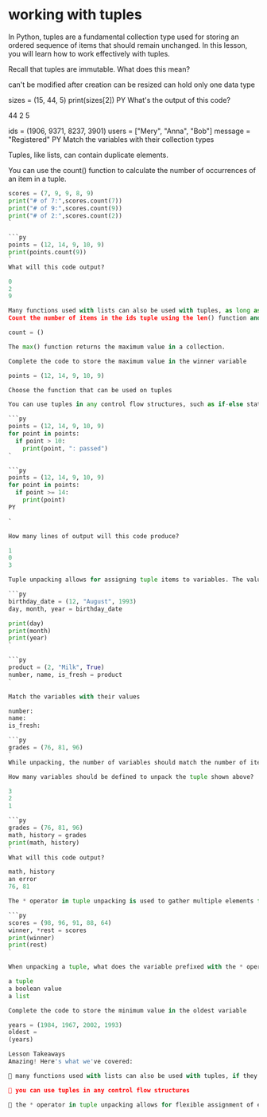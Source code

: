 # working with tuples

In Python, tuples are a fundamental collection type used for storing an ordered sequence of items that should remain unchanged.
In this lesson, you will learn how to work effectively with tuples.

Recall that tuples are immutable. What does this mean?

can't be modified after creation
can be resized
can hold only one data type

sizes = (15, 44, 5)
print(sizes[2])
PY
What's the output of this code?

44
2
5

ids = (1906, 9371, 8237, 3901)
users = ["Mery", "Anna", "Bob"]
message = "Registered"
PY
Match the variables with their collection types

Tuples, like lists, can contain duplicate elements.

You can use the count() function to calculate the number of occurrences of an item in a tuple.

```py
scores = (7, 9, 9, 8, 9)
print("# of 7:",scores.count(7))
print("# of 9:",scores.count(9))
print("# of 2:",scores.count(2))
`

```py
points = (12, 14, 9, 10, 9)
print(points.count(9))
`
What will this code output?

0
2
9

Many functions used with lists can also be used with tuples, as long as their purpose doesn't include modifying them.
Count the number of items in the ids tuple using the len() function and store the result in the count variable

count = ()

The max() function returns the maximum value in a collection.

Complete the code to store the maximum value in the winner variable

points = (12, 14, 9, 10, 9)

Choose the function that can be used on tuples

You can use tuples in any control flow structures, such as if-else statements and loops, just as you would with lists.

```py
points = (12, 14, 9, 10, 9)
for point in points:
  if point > 10:
    print(point, ": passed")
`

```py
points = (12, 14, 9, 10, 9)
for point in points:
  if point >= 14:
    print(point)
PY

`

How many lines of output will this code produce?

1
0
3

Tuple unpacking allows for assigning tuple items to variables. The values will be assigned in the order they appear in the tuple.

```py
birthday_date = (12, "August", 1993)
day, month, year = birthday_date

print(day)
print(month)
print(year)
`

```py
product = (2, "Milk", True)
number, name, is_fresh = product
`

Match the variables with their values

number:
name:
is_fresh:

```py
grades = (76, 81, 96)
`
While unpacking, the number of variables should match the number of items in the tuple. Otherwise, the program will result in an error.

How many variables should be defined to unpack the tuple shown above?

3
2
1

```py
grades = (76, 81, 96)
math, history = grades
print(math, history)
`
What will this code output?

math, history
an error
76, 81

The * operator in tuple unpacking is used to gather multiple elements from the tuple into a list. This is useful when dealing with tuples of unknown length.

```py
scores = (98, 96, 91, 88, 64)
winner, *rest = scores
print(winner)
print(rest)
`

When unpacking a tuple, what does the variable prefixed with the * operator hold?

a tuple
a boolean value
a list

Complete the code to store the minimum value in the oldest variable

years = (1984, 1967, 2002, 1993)
oldest = 
(years)

Lesson Takeaways
Amazing! Here's what we've covered:

🌟 many functions used with lists can also be used with tuples, if they don't change any data

🌟 you can use tuples in any control flow structures

🌟 the * operator in tuple unpacking allows for flexible assignment of elements to variables
